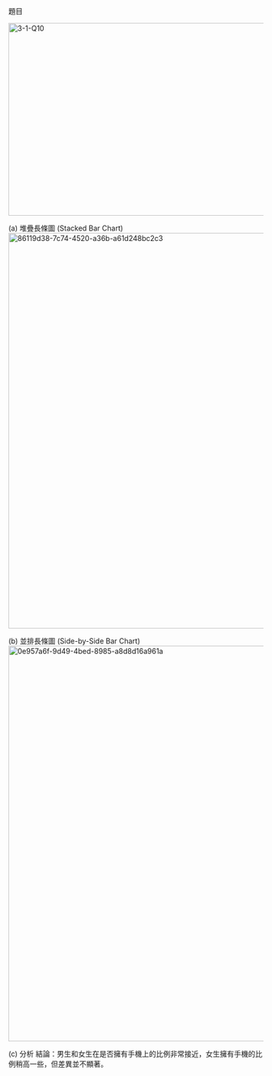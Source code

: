 題目

<img width="584" height="380" alt="3-1-Q10" src="https://github.com/user-attachments/assets/81511af3-0d3a-4166-bd90-f86fb3247539" />

(a) 堆疊長條圖 (Stacked Bar Chart)
<img width="1180" height="780" alt="86119d38-7c74-4520-a36b-a61d248bc2c3" src="https://github.com/user-attachments/assets/0f118b22-2002-470a-892d-3d9868f499b5" />

(b) 並排長條圖 (Side-by-Side Bar Chart)
<img width="1214" height="780" alt="0e957a6f-9d49-4bed-8985-a8d8d16a961a" src="https://github.com/user-attachments/assets/6a1619f9-21f0-45db-a9a3-082877783272" />

(c) 分析
結論：男生和女生在是否擁有手機上的比例非常接近，女生擁有手機的比例稍高一些，但差異並不顯著。 
